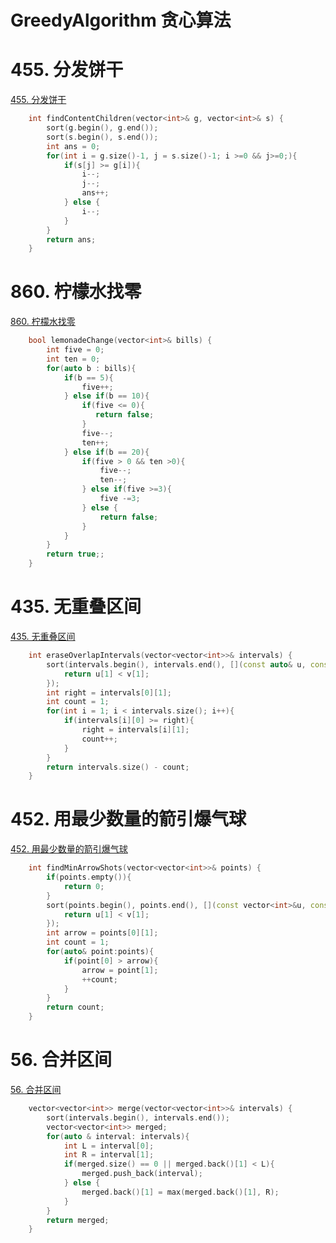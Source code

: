 # GreedyAlgorithm 贪心算法

# 455. 分发饼干

[455. 分发饼干](https://leetcode.cn/problems/assign-cookies)

```C++
    int findContentChildren(vector<int>& g, vector<int>& s) {
        sort(g.begin(), g.end());
        sort(s.begin(), s.end());
        int ans = 0;
        for(int i = g.size()-1, j = s.size()-1; i >=0 && j>=0;){
            if(s[j] >= g[i]){
                i--;
                j--;
                ans++;
            } else {
                i--;
            }
        }
        return ans;
    }
```
# 860. 柠檬水找零
[860. 柠檬水找零](https://leetcode.cn/problems/lemonade-change/description/)
```C++
    bool lemonadeChange(vector<int>& bills) {
        int five = 0;
        int ten = 0;
        for(auto b : bills){
            if(b == 5){
                five++;
            } else if(b == 10){
                if(five <= 0){
                   return false; 
                }
                five--;
                ten++;
            } else if(b == 20){
                if(five > 0 && ten >0){
                    five--;
                    ten--;
                } else if(five >=3){
                    five -=3;
                } else {
                    return false;
                }
            }
        }
        return true;;
    }
```

# 435. 无重叠区间
[435. 无重叠区间](https://leetcode.cn/problems/non-overlapping-intervals)

```C++
    int eraseOverlapIntervals(vector<vector<int>>& intervals) {
        sort(intervals.begin(), intervals.end(), [](const auto& u, const auto& v)->bool {
            return u[1] < v[1];
        });
        int right = intervals[0][1];
        int count = 1;
        for(int i = 1; i < intervals.size(); i++){
            if(intervals[i][0] >= right){
                right = intervals[i][1];
                count++;
            }
        }
        return intervals.size() - count; 
    }
```
# 452. 用最少数量的箭引爆气球
[452. 用最少数量的箭引爆气球](https://leetcode.cn/problems/minimum-number-of-arrows-to-burst-balloons)
```C++
    int findMinArrowShots(vector<vector<int>>& points) {
        if(points.empty()){
            return 0;
        }
        sort(points.begin(), points.end(), [](const vector<int>&u, const vector<int>&v){
            return u[1] < v[1];
        });
        int arrow = points[0][1];
        int count = 1;
        for(auto& point:points){
            if(point[0] > arrow){
                arrow = point[1];
                ++count;
            }
        }
        return count;
    }
```
# 56. 合并区间
[56. 合并区间](https://leetcode.cn/problems/merge-intervals)
```C++
    vector<vector<int>> merge(vector<vector<int>>& intervals) {
        sort(intervals.begin(), intervals.end());
        vector<vector<int>> merged;
        for(auto & interval: intervals){
            int L = interval[0];
            int R = interval[1];
            if(merged.size() == 0 || merged.back()[1] < L){
                merged.push_back(interval);
            } else {
                merged.back()[1] = max(merged.back()[1], R);
            }
        }
        return merged;
    }
```
